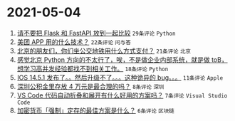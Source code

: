 # 2021-05-04

1. [请不要把 Flask 和 FastAPI 放到一起比较](https://www.v2ex.com/t/774831) `29条评论` `Python`
1. [美团 APP 用的什么技术？](https://www.v2ex.com/t/774833) `22条评论` `问与答`
1. [北京的朋友们，你们坐公交地铁用什么方式支付？](https://www.v2ex.com/t/774819) `21条评论` `北京`
1. [感觉北京 Python 方向的不太行了，唉，不是做企业内部系统，就是做 toB，想学习高并发经验都找不到相关工作。](https://www.v2ex.com/t/774840) `18条评论` `Python`
1. [IOS 14.5.1 发布了。。然后升级不了。。。这种诡异的 bug。。。](https://www.v2ex.com/t/774827) `11条评论` `Apple`
1. [深圳公积金里存放 4 万元是最合理的吗？](https://www.v2ex.com/t/774824) `8条评论` `深圳`
1. [VS Code 代码自动折叠和展开有什么好用的方案吗？](https://www.v2ex.com/t/774813) `7条评论` `Visual Studio Code`
1. [加密货币「强制」定存的最佳方案是什么？](https://www.v2ex.com/t/774835) `6条评论` `区块链`
